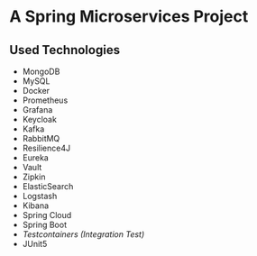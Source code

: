 # A Spring Microservices Project
 
## Used Technologies
<ul>
    <li>MongoDB</li>
    <li>MySQL</li>
    <li>Docker</li>
    <li>Prometheus</li>
    <li>Grafana</li>
    <li>Keycloak</li>
    <li>Kafka</li>
    <li>RabbitMQ</li>
    <li>Resilience4J</li>
    <li>Eureka</li>
    <li>Vault</li>
    <li>Zipkin</li>
    <li>ElasticSearch</li>
    <li>Logstash</li>
    <li>Kibana</li>
    <li>Spring Cloud</li>
    <li>Spring Boot</li>
    <li><em>Testcontainers (Integration Test)</em></li>
    <li>JUnit5</li>
</ul>